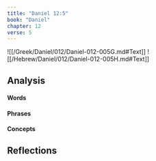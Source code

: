 ```yaml
---
title: "Daniel 12:5"
book: "Daniel"
chapter: 12
verse: 5
---
```

![[/Greek/Daniel/012/Daniel-012-005G.md#Text]]
![[/Hebrew/Daniel/012/Daniel-012-005H.md#Text]]

## Analysis

#### Words

#### Phrases

#### Concepts

## Reflections
